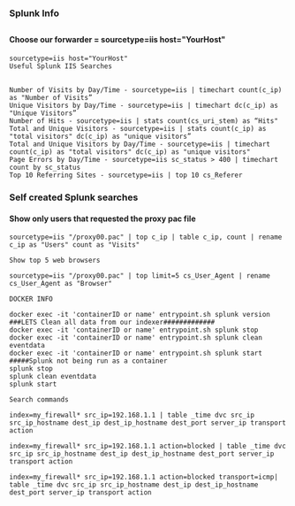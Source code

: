 ### Splunk Info

##

#### Choose our forwarder = sourcetype=iis host="YourHost"

````
sourcetype=iis host="YourHost"
Useful Splunk IIS Searches
````
##

````
Number of Visits by Day/Time - sourcetype=iis | timechart count(c_ip) as "Number of Visits”
Unique Visitors by Day/Time - sourcetype=iis | timechart dc(c_ip) as "Unique Visitors”
Number of Hits - sourcetype=iis | stats count(cs_uri_stem) as “Hits"
Total and Unique Visitors - sourcetype=iis | stats count(c_ip) as "total visitors" dc(c_ip) as "unique visitors” 
Total and Unique Visitors by Day/Time - sourcetype=iis | timechart count(c_ip) as "total visitors" dc(c_ip) as "unique visitors"
Page Errors by Day/Time - sourcetype=iis sc_status > 400 | timechart count by sc_status
Top 10 Referring Sites - sourcetype=iis | top 10 cs_Referer
````

### Self created Splunk searches

#### Show only users that requested the proxy pac file

````
sourcetype=iis "/proxy00.pac" | top c_ip | table c_ip, count | rename c_ip as "Users" count as "Visits"

Show top 5 web browsers

sourcetype=iis "/proxy00.pac" | top limit=5 cs_User_Agent | rename cs_User_Agent as "Browser"
````

```DOCKER INFO```

````
docker exec -it 'containerID or name' entrypoint.sh splunk version
###LETS Clean all data from our indexer#############
docker exec -it 'containerID or name' entrypoint.sh splunk stop
docker exec -it 'containerID or name' entrypoint.sh splunk clean eventdata
docker exec -it 'containerID or name' entrypoint.sh splunk start
#####Splunk not being run as a container
splunk stop
splunk clean eventdata
splunk start
````

```Search commands```

````
index=my_firewall* src_ip=192.168.1.1 | table _time dvc src_ip src_ip_hostname dest_ip dest_ip_hostname dest_port server_ip transport action

index=my_firewall* src_ip=192.168.1.1 action=blocked | table _time dvc src_ip src_ip_hostname dest_ip dest_ip_hostname dest_port server_ip transport action

index=my_firewall* src_ip=192.168.1.1 action=blocked transport=icmp| table _time dvc src_ip src_ip_hostname dest_ip dest_ip_hostname dest_port server_ip transport action

````
